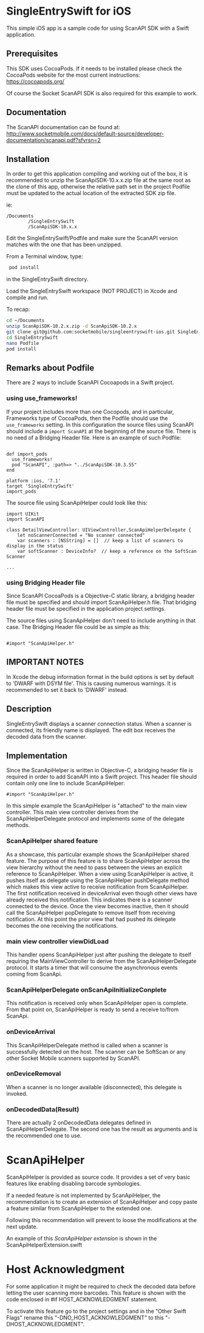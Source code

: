 # SingleEntrySwift for iOS
This simple iOS app is a sample code for using ScanAPI SDK with a Swift
application.

## Prerequisites
This SDK uses CocoaPods. If it needs to be installed please check the CocoaPods
website for the most current instructions:
https://cocoapods.org/

Of course the Socket ScanAPI SDK is also required for this example to work.

## Documentation
The ScanAPI documentation can be found at:
http://www.socketmobile.com/docs/default-source/developer-documentation/scanapi.pdf?sfvrsn=2

## Installation
In order to get this application compiling and working out of the box, it is
recommended to unzip the ScanApiSDK-10.x.x.zip file at the same root as the
clone of this app, otherwise the relative path set in the project Podfile must
be updated to the actual location of the extracted SDK zip file.

ie:
```
/Documents
        /SingleEntrySwift
        /ScanApiSDK-10.x.x
```
Edit the SingleEntrySwift/Podfile and make sure the ScanAPI version matches with
the one that has been unzipped.

From a Terminal window, type:
```sh
 pod install
```
in the SingleEntrySwift directory.

Load the SingleEntrySwift workspace (NOT PROJECT) in Xcode and compile and run.

To recap:
```sh
cd ~/Documents
unzip ScanApiSDK-10.2.x.zip -d ScanApiSDK-10.2.x
git clone git@github.com:socketmobile/singleentryswift-ios.git SingleEntrySwift
cd SingleEntrySwift
nano Podfile
pod install
```
## Remarks about Podfile
There are 2 ways to include ScanAPI Cocoapods in a Swift project.

### using use_frameworks!
If your project includes more than one Cocopods, and in particular, Frameworks
type of CocoaPods, then the Podfile should use the `use_frameworks` setting.
In this configuration the source files using ScanAPI should include a
`import ScanAPI` at the beginning of the source file.
There is no need of a Bridging Header file.
Here is an example of such Podfile:
```

def import_pods
  use_frameworks!
  pod "ScanAPI", :path=> "../ScanApiSDK-10.3.55"
end

platform :ios, '7.1'
target 'SingleEntrySwift'
import_pods

```

The source file using ScanApiHelper could look like this:
```
import UIKit
import ScanAPI

class DetailViewController: UIViewController,ScanApiHelperDelegate {
    let noScannerConnected = "No scanner connected"
    var scanners : [NSString] = []  // keep a list of scanners to display in the status
    var softScanner : DeviceInfo?  // keep a reference on the SoftScan Scanner

...
```


### using Bridging Header file
Since ScanAPI CocoaPods is a Objective-C static library, a bridging header file
must be specified and should import ScanApiHelper.h file. That bridging header
file must be specified in the application project settings.

The source files using ScanApiHelper don't need to include anything in that case.
The Bridging Header file could be as simple as this:
```

#import "ScanApiHelper.h"

```

## IMPORTANT NOTES
In Xcode the debug information format in the build options is set by default to
'DWARF with DSYM file'. This is causing numerous warnings. It is recommended to
set it back to 'DWARF' instead.

## Description
SingleEntrySwift displays a scanner connection status. When a scanner is
connected, its friendly name is displayed.
The edit box receives the decoded data from the scanner.


## Implementation
Since the ScanApiHelper is written in Objective-C, a bridging header file is
required in order to add ScanAPI into a Swift project.
This header file should contain only one line to include ScanApiHelper:
```Xcode
#import "ScanApiHelper.h"
```
In this simple example the ScanApiHelper is "attached" to the main view
controller. This main view controller derives from the ScanApiHelperDelegate
protocol and implements some of the delegate methods.

### ScanApiHelper shared feature
As a showcase, this particular example shows the ScanApiHelper shared feature.
The purpose of this feature is to share ScanApiHelper across the view hierarchy
without the need to pass between the views an explicit reference to
ScanApiHelper.
When a view using ScanApiHelper is active, it pushes itself as delegate using
the ScanApiHelper pushDelegate method which makes this view active to receive
notification from ScanApiHelper. The first notification received in
deviceArrival even though other views have already received this notification.
This indicates there is a scanner connected to the device. Once the view becomes
inactive, then it should call the ScanApiHelper popDelegate to remove itself
from receiving notification. At this point the prior view that had pushed its
delegate becomes the one receiving the notifications.  

### main view controller viewDidLoad
This handler opens ScanApiHelper just after pushing the delegate to itself
requiring the MainViewController to derive from the ScanApiHelperDelegate
protocol.
It starts a timer that will consume the asynchronous events coming from ScanApi.

### ScanApiHelperDelegate onScanApiInitializeConplete
This notification is received only when ScanApiHelper open is complete.
From that point on, ScanApiHelper is ready to send a receive to/from ScanApi.

### onDeviceArrival
This ScanApiHelperDelegate method is called when a scanner is successfully
detected on the host. The scanner can be SoftScan or any other Socket Mobile
scanners supported by ScanAPI.

### onDeviceRemoval
When a scanner is no longer available (disconnected), this delegate is invoked.

### onDecodedData(Result)
There are actually 2 onDecodedData delegates defined in ScanApiHelperDelegate.
The second one has the result as arguments and is the recommended one to use.

# ScanApiHelper
ScanApiHelper is provided as source code. It provides a set of very basic
features like enabling disabling barcode symbologies.

If a needed feature is not implemented by ScanApiHelper, the recommendation is
to create an extension of ScanApiHelper and copy paste a feature similar from
ScanApiHelper to the extended one.

Following this recommendation will prevent to loose the modifications at the
next update.

An example of this *ScanApiHelper extension* is shown in the
ScanApiHelperExtension.swift

# Host Acknowledgment
For some application it might be required to check the decoded data before
letting the user scanning more barcodes.
This feature is shown with the code enclosed in #if HOST_ACKNOWLEDGMENT
statement.

To activate this feature go to the project settings and in the "Other Swift
Flags" rename this "-DNO_HOST_ACKNOWLEDGMENT" to this "-DHOST_ACKNOWLEDGMENT".

